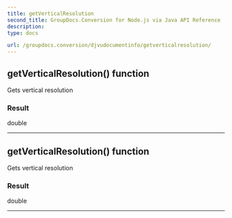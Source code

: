 ```yaml
---
title: getVerticalResolution
second_title: GroupDocs.Conversion for Node.js via Java API Reference
description: 
type: docs

url: /groupdocs.conversion/djvudocumentinfo/getverticalresolution/
---
```


## getVerticalResolution()  function
Gets vertical resolution

### Result
double


---


## getVerticalResolution()  function
Gets vertical resolution

### Result
double


---



